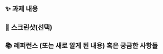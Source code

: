 ## ✨ 과제 내용

 <!-- 과제에 대한 설명을 적어주세요 -->

## 📸 스크린샷(선택)

 <!-- 스크린샷이 필요한 과제면 스크린샷을 첨부해주세요 -->

## 📚 레퍼런스 (또는 새로 알게 된 내용) 혹은 궁금한 사항들

 <!-- 참고할 사항이 있다면 적어주세요 -->
